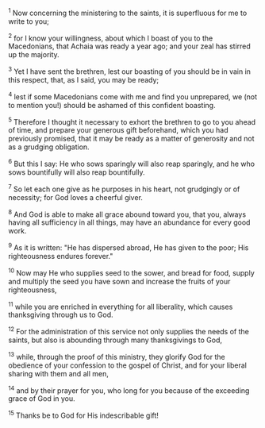 <sup>1</sup> 
Now concerning the ministering to the saints, it is superfluous for me to write to you; 

<sup>2</sup> 
for I know your willingness, about which I boast of you to the Macedonians, that Achaia was ready a year ago; and your zeal has stirred up the majority. 

<sup>3</sup> 
Yet I have sent the brethren, lest our boasting of you should be in vain in this respect, that, as I said, you may be ready; 

<sup>4</sup> 
lest if some Macedonians come with me and find you unprepared, we (not to mention you!) should be ashamed of this confident boasting. 

<sup>5</sup> 
Therefore I thought it necessary to exhort the brethren to go to you ahead of time, and prepare your generous gift beforehand, which you had previously promised, that it may be ready as a matter of generosity and not as a grudging obligation.

<sup>6</sup> 
But this I say: He who sows sparingly will also reap sparingly, and he who sows bountifully will also reap bountifully. 

<sup>7</sup> 
So let each one give as he purposes in his heart, not grudgingly or of necessity; for God loves a cheerful giver. 

<sup>8</sup> 
And God is able to make all grace abound toward you, that you, always having all sufficiency in all things, may have an abundance for every good work. 

<sup>9</sup> 
As it is written: "He has dispersed abroad, He has given to the poor; His righteousness endures forever." 

<sup>10</sup> 
Now may He who supplies seed to the sower, and bread for food, supply and multiply the seed you have sown and increase the fruits of your righteousness, 

<sup>11</sup> 
while you are enriched in everything for all liberality, which causes thanksgiving through us to God. 

<sup>12</sup> 
For the administration of this service not only supplies the needs of the saints, but also is abounding through many thanksgivings to God, 

<sup>13</sup> 
while, through the proof of this ministry, they glorify God for the obedience of your confession to the gospel of Christ, and for your liberal sharing with them and all men, 

<sup>14</sup> 
and by their prayer for you, who long for you because of the exceeding grace of God in you. 

<sup>15</sup> 
Thanks be to God for His indescribable gift!